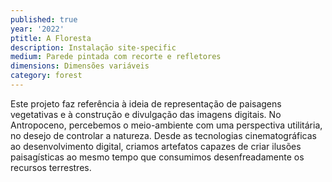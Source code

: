 ```yaml
---
published: true
year: '2022'
ptitle: A Floresta
description: Instalação site-specific
medium: Parede pintada com recorte e refletores
dimensions: Dimensões variáveis
category: forest
---
```

Este projeto faz referência à ideia de representação de paisagens vegetativas e à construção e divulgação das imagens digitais. No Antropoceno, percebemos o meio-ambiente com uma perspectiva utilitária, no desejo de controlar a natureza. Desde as tecnologias cinematográficas ao desenvolvimento digital, criamos artefatos capazes de criar ilusões paisagísticas ao mesmo tempo que consumimos desenfreadamente os recursos terrestres.
